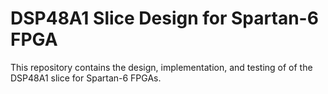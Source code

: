 # DSP48A1 Slice Design for Spartan-6 FPGA
This repository contains the design, implementation, and testing of of the DSP48A1 slice for Spartan-6 FPGAs.

